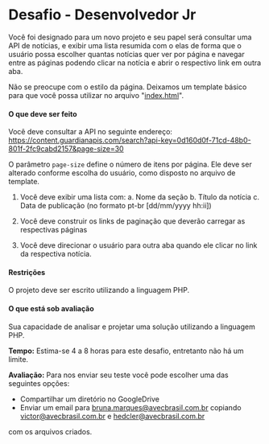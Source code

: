 # Desafio - Desenvolvedor Jr

Você foi designado para um novo projeto e seu papel será consultar uma API de notícias, e exibir uma lista resumida com o elas de forma que o usuário possa escolher quantas notícias quer ver por página e navegar entre as páginas podendo clicar na notícia e abrir o respectivo link em outra aba.

Não se preocupe com o estilo da página. Deixamos um template básico para que você possa utilizar no arquivo "[index.html](index.html)".


#### O que deve ser feito

Você deve consultar a API no seguinte endereço: https://content.guardianapis.com/search?api-key=0d160d0f-71cd-48b0-801f-2fc9cabd2157&page-size=30

O parâmetro `page-size` define o número de itens por página. Ele deve ser alterado conforme escolha do usuário, como disposto no arquivo de template.

1. Você deve exibir uma lista com:
	a. Nome da seção
	b. Título da notícia
	c. Data de publicação (no formato pt-br [dd/mm/yyyy hh:ii])

2. Você deve construir os links de paginação que deverão carregar as respectivas páginas

3. Você deve direcionar o usuário para outra aba quando ele clicar no link da respectiva notícia.

#### Restrições

O projeto deve ser escrito utilizando a linguagem PHP.

#### O que está sob avaliação

Sua capacidade de analisar e projetar uma solução utilizando a linguagem PHP.

**Tempo:**  Estima-se 4 a 8 horas para este desafio, entretanto não há um limite.

**Avaliação:** Para nos enviar seu teste você pode escolher uma das seguintes opções:

- Compartilhar um diretório no GoogleDrive
- Enviar um email para bruna.marques@avecbrasil.com.br copiando victor@avecbrasil.com.br e hedcler@avecbrasil.com.br

com os arquivos criados.
